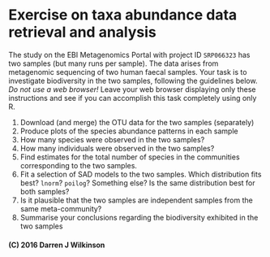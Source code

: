 # Exercise on taxa abundance data retrieval and analysis

The study on the EBI Metagenomics Portal with project ID `SRP066323` has two samples (but many runs per sample). The data arises from metagenomic sequencing of two human faecal samples. Your task is to investigate biodiversity in the two samples, following the guidelines below. *Do not use a web browser!* Leave your web browser displaying only these instructions and see if you can accomplish this task completely using only R.

1. Download (and merge) the OTU data for the two samples (separately)
2. Produce plots of the species abundance patterns in each sample
3. How many species were observed in the two samples?
4. How many individuals were observed in the two samples?
5. Find estimates for the total number of species in the communities corresponding to the two samples.
6. Fit a selection of SAD models to the two samples. Which distribution fits best? `lnorm`? `poilog`? Something else? Is the same distribution best for both samples?
7. Is it plausible that the two samples are independent samples from the same meta-community?
8. Summarise your conclusions regarding the biodiversity exhibited in the two samples



#### (C) 2016 Darren J Wilkinson

